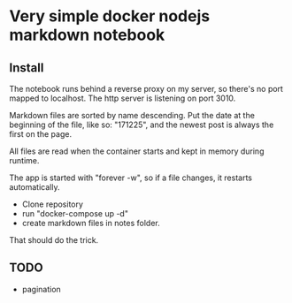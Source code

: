 # Very simple docker nodejs markdown notebook

## Install

The notebook runs behind a reverse proxy on my server, so there's no port mapped to localhost. The http server is listening on port 3010.

Markdown files are sorted by name descending. Put the date at the beginning of the file, like so: "171225", and the newest post is always the first on the page.

All files are read when the container starts and kept in memory during runtime.

The app is started with "forever -w", so if a file changes, it restarts automatically.

- Clone repository
- run "docker-compose up -d"
- create markdown files in notes folder. 

That should do the trick. 

## TODO

- pagination
